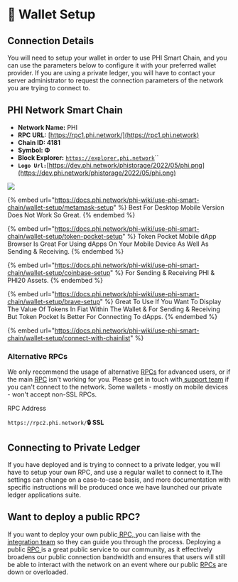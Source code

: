 # 🏦 Wallet Setup

## Connection Details <a href="#connection-details" id="connection-details"></a>

You will need to setup your wallet in order to use PHI Smart Chain, and you can use the parameters below to configure it with your preferred wallet provider. If you are using a private ledger, you will have to contact your server administrator to request the connection parameters of the network you are trying to connect to.

## PHI Network Smart Chain <a href="#nova-network-public-ledger" id="nova-network-public-ledger"></a>

* **Network Name:** PHI
* **RPC URL:** [https://rpc1.phi.network/](https://rpc1.phi.network)​
* **Chain ID: 4181**
* **Symbol: Φ**
* **Block Explorer:** [`https://explorer.phi.network`](https://explorer.phi.network)``
* **`Logo Url:`**[https://dev.phi.network/phistorage/2022/05/phi.png](https://dev.phi.network/phistorage/2022/05/phi.png)

![](../../.gitbook/assets/IMG\_5312.PNG)

{% embed url="https://docs.phi.network/phi-wiki/use-phi-smart-chain/wallet-setup/metamask-setup" %}
Best For Desktop Mobile Version Does Not Work So Great.
{% endembed %}

{% embed url="https://docs.phi.network/phi-wiki/use-phi-smart-chain/wallet-setup/token-pocket-setup" %}
Token Pocket Mobile dApp Browser Is Great For Using dApps On Your Mobile Device As Well As Sending & Receiving.&#x20;
{% endembed %}

{% embed url="https://docs.phi.network/phi-wiki/use-phi-smart-chain/wallet-setup/coinbase-setup" %}
For Sending & Receiving PHI & PHI20 Assets.&#x20;
{% endembed %}

{% embed url="https://docs.phi.network/phi-wiki/use-phi-smart-chain/wallet-setup/brave-setup" %}
Great To Use If You Want To Display The Value Of Tokens In Fiat Within The Wallet & For Sending & Receiving But Token Pocket Is Better For Connecting To dApps.
{% endembed %}

{% embed url="https://docs.phi.network/phi-wiki/use-phi-smart-chain/wallet-setup/connect-with-chainlist" %}

### Alternative RPCs <a href="#alternative-rpcs" id="alternative-rpcs"></a>

We only recommend the usage of alternative [RPCs](https://docs.phi.network/phi-wiki/glossary#r) for advanced users, or if the main [RPC](https://docs.phi.network/phi-wiki/glossary#r) isn't working for you. Please get in touch with[ support team](https://phi.support) if you can't connect to the network. Some wallets - mostly on mobile devices - won't accept non-SSL RPCs.&#x20;

RPC Address&#x20;

`https://rpc2.phi.network/`**🔒 SSL**



## Connecting to Private Ledger <a href="#connecting-to-private-ledger" id="connecting-to-private-ledger"></a>

If you have deployed and is trying to connect to a private ledger, you will have to setup your own RPC, and use a regular wallet to connect to it.The settings can change on a case-to-case basis, and more documentation with specific instructions will be produced once we have launched our private ledger applications suite.

## Want to deploy a public RPC? <a href="#want-to-deploy-a-public-rpc" id="want-to-deploy-a-public-rpc"></a>

If you want to deploy your own public[ RPC, ](https://docs.phi.network/phi-wiki/glossary#r)you can liaise with the [integration team](https://phi.support) so they can guide you through the process. Deploying a public [RPC ](https://docs.phi.network/phi-wiki/glossary#r)is a great public service to our community, as it effectively broadens our public connection bandwidth and ensures that users will still be able to interact with the network on an event where our public [RPCs](https://docs.phi.network/phi-wiki/glossary#r) are down or overloaded.
